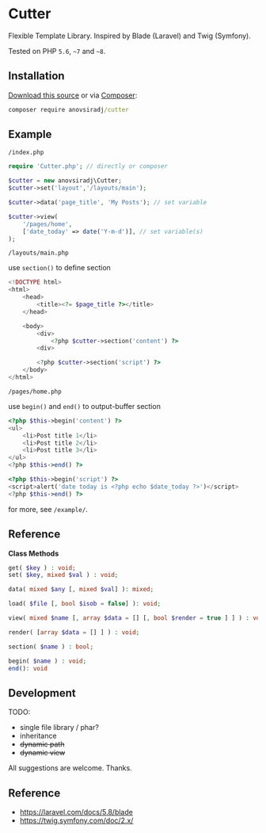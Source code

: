 # Cutter

Flexible Template Library. Inspired by Blade (Laravel) and Twig (Symfony).

Tested on PHP `5.6`, `~7` and `~8`.

## Installation

[Download this source](/anovsiradj/php-cutter/releases) or via [Composer](https://packagist.org/packages/anovsiradj/cutter):

```cmd
composer require anovsiradj/cutter
```

## Example

`/index.php`

```php
require 'Cutter.php'; // directly or composer

$cutter = new anovsiradj\Cutter;
$cutter->set('layout','/layouts/main');

$cutter->data('page_title', 'My Posts'); // set variable

$cutter->view(
	'/pages/home',
	['date_today' => date('Y-m-d')], // set variable(s)
);
```

`/layouts/main.php`

use `section()` to define section

```php
<!DOCTYPE html>
<html>
	<head>
		<title><?= $page_title ?></title>
	</head>

	<body>
		<div>
			<?php $cutter->section('content') ?>
		<div>

		<?php $cutter->section('script') ?>
	</body>
</html>
```

`/pages/home.php`

use `begin()` and `end()` to output-buffer section

```php
<?php $this->begin('content') ?>
<ul>
	<li>Post title 1</li>
	<li>Post title 2</li>
	<li>Post title 3</li>
</ul>
<?php $this->end() ?>

<?php $this->begin('script') ?>
<script>alert('date today is <?php echo $date_today ?>')</script>
<?php $this->end() ?>
```

for more, see `/example/`.

## Reference

**Class Methods**

```php
get( $key ) : void;
set( $key, mixed $val ) : void;

data( mixed $any [, mixed $val] ): mixed;

load( $file [, bool $isob = false] ): void;

view( mixed $name [, array $data = [] [, bool $render = true ] ] ) : void;

render( [array $data = [] ] ) : void;

section( $name ) : bool;

begin( $name ) : void;
end(): void
```

## Development

TODO:
- single file library / phar?
- inheritance
- ~~dynamic path~~
- ~~dynamic view~~

All suggestions are welcome. Thanks.

## Reference

- https://laravel.com/docs/5.8/blade
- https://twig.symfony.com/doc/2.x/
